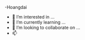-Hoangdai
- 👀 I’m interested in ...
- 🌱 I’m currently learning ...
- 💞️ I’m looking to collaborate on ...
- 📫 
